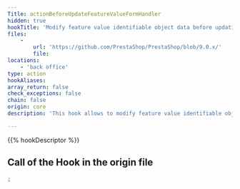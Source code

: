 ```yaml
---
Title: actionBeforeUpdateFeatureValueFormHandler
hidden: true
hookTitle: 'Modify feature value identifiable object data before updating it'
files:
    -
        url: 'https://github.com/PrestaShop/PrestaShop/blob/9.0.x/'
        file: 
locations:
    - 'back office'
type: action
hookAliases: 
array_return: false
check_exceptions: false
chain: false
origin: core
description: 'This hook allows to modify feature value identifiable object forms data before it was updated'

---
```


{{% hookDescriptor %}}

## Call of the Hook in the origin file

```php
;
```
